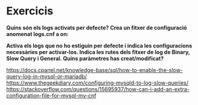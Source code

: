 # Exercicis

**Quins són els logs activats per defecte? Crea un fitxer de configuració anomenat
logs.cnf a on:**

**Activa els logs que no ho estiguin per defecte i indica les configuracions necessàries
per activar-los. Indica les rutes dels fitxer de log de Binary, Slow Query i General. Quins
paràmetres has creat/modificat?**




https://docs.cpanel.net/knowledge-base/sql/how-to-enable-the-slow-query-log-in-mysql-or-mariadb/
https://www.thegeekdiary.com/configuring-mysqld-to-log-slow-queries/
https://stackoverflow.com/questions/15695937/how-can-i-add-an-extra-configuration-file-for-mysql-my-cnf
